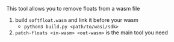 This tool allows you to remove floats from a wasm file

1. build `softfloat.wasm` and link it before your wasm
    - `python3 build.py <path/to/wasi/sdk>`
2. `patch-floats <in-wasm> <out-wasm>` is the main tool you need
